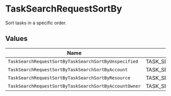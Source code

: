 # TaskSearchRequestSortBy

 Sort tasks in a specific order.



## Values

| Name                                                  | Value                                                 |
| ----------------------------------------------------- | ----------------------------------------------------- |
| `TaskSearchRequestSortByTaskSearchSortByUnspecified`  | TASK_SEARCH_SORT_BY_UNSPECIFIED                       |
| `TaskSearchRequestSortByTaskSearchSortByAccount`      | TASK_SEARCH_SORT_BY_ACCOUNT                           |
| `TaskSearchRequestSortByTaskSearchSortByResource`     | TASK_SEARCH_SORT_BY_RESOURCE                          |
| `TaskSearchRequestSortByTaskSearchSortByAccountOwner` | TASK_SEARCH_SORT_BY_ACCOUNT_OWNER                     |